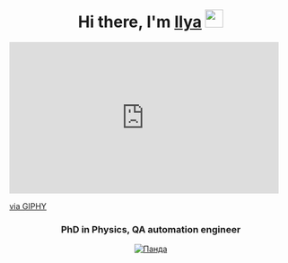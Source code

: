 <h1 align="center">Hi there, I'm <a href="https://www.researchgate.net/profile/I-Samoilov" target="_blank">Ilya</a> 
<img src="https://github.com/blackcater/blackcater/raw/main/images/Hi.gif" height="32"/></h1>
<iframe src="https://giphy.com/embed/1GEATImIxEXVR79Dhk" width="480" height="270" frameBorder="0" class="giphy-embed" allowFullScreen></iframe><p><a href="https://giphy.com/gifs/salesforce-bear-computer-work-from-home-1GEATImIxEXVR79Dhk">via GIPHY</a></p>
<h3 align="center">PhD in Physics, QA automation engineer </h3>
<!DOCTYPE html>
<html>
 <head>
  <meta charset="utf-8">
 </head>
 <body>
  <p align="center">
   <a href="https://www.codewars.com/users/SamoilovIS"><img src="https://www.codewars.com/users/SamoilovIS/badges/large" alt="Панда"></a>
  </p>
 </body>
</html>

